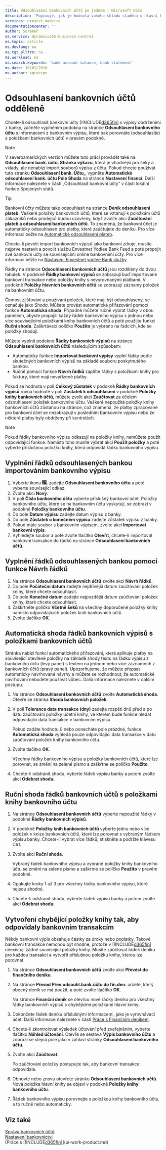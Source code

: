 ```yaml
---
title: Odsouhlasení bankovních účtů po jednom | Microsoft Docs
description: 'Popisuje, jak je hodnota vašeho skladu sladěna s hlavní knihou.'
services: project-madeira
documentationcenter: ''
author: SorenGP
ms.service: dynamics365-business-central
ms.topic: article
ms.devlang: na
ms.tgt_pltfrm: na
ms.workload: na
ms.search.keywords: 'bank account balance, bank statement'
ms.date: 10/01/2018
ms.author: sgroespe
---
```

# <a name="reconcile-bank-accounts-separately"></a>Odsouhlasení bankovních účtů odděleně
Chcete-li odsouhlasit bankovní účty [!INCLUDE[d365fin](includes/d365fin_md.md)] s výpisy obdrženími z banky, začněte vyplněním podokna na stránce **Odsouhlasení bankovního účtu** s informacemi z bankovním výpisu, které pak porovnáte (odsouhlasíte) s položkami bankovních účtů v pravém podokně.

> [!NOTE]  
> V severoamerických verzích můžete tuto práci provádět také na **Odsouhlasení bank. účtu. Stránka výkazu**, která je vhodnější pro šeky a vklady, ale nenabízí import souborů výpisu z účtu. Pokud chcete používat tuto stránku **Odsouhlasení bank. Účtu,**, vypněte **Automatické odsouhlasení bank. účtu Pole Shoda** na stránce **Nastavení financí**. Další informace naleznete v části „Odsouhlasit bankovní účty“ v části lokální funkce Spojených států.

> [!TIP]  
> Bankovní účty můžete také odsouhlasit na stránce **Deník odsouhlasení plateb**. Veškeré položky bankovních účtů, které se vztahují k položkám účtů zákazníků nebo prodejců budou uzavřeny, když zvolíte akci **Zaúčtování plateb a odsouhlasení bankovních účtů**. To znamená, že bankovní účet je automaticky odsouhlasen pro platby, které zaúčtujete do deníku. Pro více informací bežte na [Automatické odsouhlasení plateb](receivables-how-reconcile-payments-auto-application.md).

Chcete-li povolit import bankovních výpisů jako bankovní zdroje, musíte nejprve nastavit a povolit službu Envestnet Yodlee Bank Feed a poté propojit své bankovní účty se souvisejícími online bankovními účty. Pro více informací běžte na [Nastavení Envestnet  yodlee Bank služby](bank-how-setup-bank-statement-service.md).

Řádky na stránce **Odsouhlasení bankovních účtů** jsou rozděleny do dvou tabulek. V podokně **Řádky bankovní výpisů** se zobrazují buď importované bankovní transakce nebo položky knihy s nevyrovnanými platbami. V podokně **Položky hlavních bankovních účtů** se zobrazují záznamy položek na bankovním účtu.

Činnost zjišťování a používání položek, které mají být odsouhlaseny, se označuje jako *Shoda*. Můžete provést automatické přiřazování pomocí funkce **Automatická shoda**. Případně můžete ručně vybrat řádky v obou panelech, abyste propojili každý řádek bankovního výpisu s jednou nebo více souvisejícími položkami knihy bankovních účtů a poté použijte funkci **Ruční shoda**. Zaškrtávací políčko **Použito** je vybráno na řádcích, kde se položky shodují.

Můžete vyplnit podokno **Řádky bankovních výpisů** na stránce **Odsouhlasení bankovních účtů** následujícím způsobem:

* Automaticky funkce **Importovat bankovní výpisy** vyplní řádky podle skutečných bankovních výpisů na základě souboru poskytnutého bankou.
* Ručně pomocí funkce **Návrh řádků** zaplňte řádky s položkami knihy pro faktury, které mají nevyřízené platby.

Pokud se hodnota v poli **Celkový zůstatek** v podokně **Řádky bankovních výpisů** rovná hodnotě v poli **Zústatek k odsouhlasení** v podokně **Položky knihy bankovních účtů**, můžete zvolit akci **Zaúčtovat** za účelem odsouhlasení položek bankovního účtu. Veškeré nepoužité položky knihy bankovních účtů zůstanou na stránce, což znamená, že platby zpracované pro bankovní účet se nezobrazují v posledním bankovním výpisu nebo že některé platby byly obdrženy při kontrolách.

> [!NOTE]  
>   Pokud řádky bankovního výpisu odkazují na položky knihy, nemůžete použít odpovídající funkce. Namísto toho musíte vybrat akci **Použít položky** a poté vyberte příslušnou položku knihy, která odpovídá řádku bankovního výpisu.

## <a name="to-fill-bank-reconciliation-lines-by-importing-a-bank-statement"></a>Vyplnění řádků odsouhlasených bankou importováním bankovního výpisu
1. Vyberte ikonu ![Žárovky, která otevře funkci Řekněte mi](media/ui-search/search_small.png "Řekněte mi, co chcete dělat"), zadejte **Odsouhlasení bankovního účtu** a poté vyberte související odkaz.
2. Zvolte akci **Nový**.
3. V poli **Číslo bankovního účtu** vyberte příslušný bankovní účet. Položky bankovního účtu, které se na bankovním účtu vyskytují, se zobrazí v podokně **Položky bankovního účtu**.
4. Do pole **Datum výpisu** zadejte datum výpisu z banky.
5. Do pole **Zůstatek o konečném výpisu** zadejte zůstatek výpisu z banky.
6. Pokud máte soubor s bankovním výpisem, zvolte akci **Importovat bankovní výpis**.
7. Vyhledejte soubor a poté zvolte tlačítko **Otevřít**, chcete-li importovat bankovní transakce do řádků na stránce **Odsouhlasení bankovních účtů**.

## <a name="to-fill-bank-reconciliation-lines-with-the-suggest-lines-function"></a>Vyplnění řádků odsouhlasených bankou pomocí funkce Návrh řádků
1. Na stránce **Odsouhlasení bankovních účtů** zvolte akci **Návrh řádků**.
2. Do pole **Počáteční datum** zadejte nejdřívější datum zaúčtování položek knihy, které chcete odsouhlasit.
3. Do pole **Konečné datum** zadejte nejpozdější datum zaúčtování položek knihy, které chcete odsouhlasit.
4. Zaškrtněte políčko **Včetně šeků** na všechny doporučené položky knihy namísto odpovídajících položek knih bankovních účtů.
5. Zvolte tlačítko **OK**.

## <a name="to-match-bank-statement-lines-with-bank-account-ledger-entries-automatically"></a>Automatická shoda řádků bankovních výpisů s položkami bankovních účtů
Stránka nabízí funkci automatického přiřazování, která aplikuje platby na související otevřené položky na základě shody textu na řádku výpisu z bankovního účtu (levý panel) s textem na jednom nebo více záznamech z bankovních účtů (pravý panel). Upozorňujeme, že můžete přepsat automaticky navrhované návrhy a můžete se rozhodnout, že automatické navrhování nebudete používat vůbec. Další informace naleznete v dalším postupu.

1. Na stránce **Odsouhlasení bankovních účtů** zvolte **Automatická shoda**. Otevře se stránka **Shoda bankovních položek**.
2. V poli **Tolerance data transakce (dny)** zadejte rozpětí dnů před a po datu zaúčtování položky účetní knihy, ve kterém bude funkce hledat odpovídající data transakce v bankovním výpisu.

    Pokud zadáte hodnotu 0 nebo ponecháte pole prázdné, funkce **Automatická shoda** vyhledá pouze odpovídající data transakce v datu zaúčtování položek knihy bankovního účtu.
3. Zvolte tlačítko **OK**.

    Všechny řádky bankovního výpisu a položky bankovních účtů, které lze porovnat, se změní na zelené písmo a zaškrtne se políčko **Použito**.
4. Chcete-li odstranit shodu, vyberte řádek výpisu banky a potom zvolte akci **Odebrat shodu**.

## <a name="to-match-bank-statement-lines-with-bank-account-ledger-entries-manually"></a>Ruční shoda řádků bankovních účtů s položkami knihy bankovního účtu
1. Na stránce **Odsouhlasení bankovních účtů** vyberte nepoužité řádky v podokně **Řádky bankovních výpisů**.
2. V podokně **Položky knih bankovních účtů** vyberte jednu nebo více položek v knize bankovních účtů, které lze porovnat s vybraným řádkem výpisu banky. Chcete-li vybrat více řádků, stiskněte a podržte klávesu Ctrl.
3. Zvolte akci **Ruční shoda**.

    Vybraný řádek bankovního výpisu a vybrané položky knihy bankovního účtu se změní na zelené písmo a zaškrtne se políčko **Použito** v pravém podokně.
4. Opakujte kroky 1 až 3 pro všechny řádky bankovního výpisu, které nejsou shodné.
5. Chcete-li odstranit shodu, vyberte řádek výpisu banky a potom zvolte akci **Odebrat shodu**.

## <a name="to-create-missing-ledger-entries-to-match-bank-transactions-with"></a>Vytvoření chybějící položky knihy tak, aby odpovídaly bankovním transakcím
Někdy bankovní výpis obsahuje částky za úroky nebo poplatky. Takové bankovní transakce nemohou být shodné, protože v [!INCLUDE[d365fin](includes/d365fin_md.md)] neexistují žádné související položky knihy. Musíte zaúčtovat řádek deníku pro každou transakci a vytvořit příslušnou položku knihy, kterou lze porovnat.

1. Na stránce **Odsouhlasení bankovních účtů** zvolte akci **Převést do finančního deníku**.  
2. Na stránce **Převod Přev.odsouhl.bank.účtu  do fin.den.** určete, který obecný deník se má použít, a poté zvolte tlačítko **OK**.

    Na stránce **Finanční deník** se otevřou nové řádky deníku pro všechny řádky bankovních výpisů s chybějícími položkami hlavní knihy.
3. Dokončete řádek deníku příslušnými informacemi, jako je vyrovnávací účet. Další informace naleznete v části [Práce s Finančním deníkem](ui-work-general-journals.md).  
4. Chcete-li zkontrolovat výsledek účtování před zveřejněním, vyberte tlačítko **Náhled účtování**. Otevře se sestava **Výpis bankovního účtu** a zobrazí se stejná pole jako v záhlaví stránky **Odsouhlasení bankovního účtu**.
4. Zvolte akci **Zaúčtovat**.

    Po zaúčtování položky postupujte tak, aby bankovní transakce odpovídala.
5. Obnovte nebo znovu otevřete stránku **Odsouhlasení bankovních účtů**. Nová položka hlavní knihy se objeví v podokně **Položky knihy bankovního účtu**.
6. Řádek bankovního výpisu porovnejte s položkou knihy bankovního účtu, a to ručně nebo automaticky.

## <a name="see-also"></a>Viz také
[Správa bankovních účtů](bank-manage-bank-accounts.md)  
[Nastavení bankovnictví](bank-setup-banking.md)  
[Práce s [!INCLUDE[d365fin](includes/d365fin_md.md)]](ui-work-product.md)
